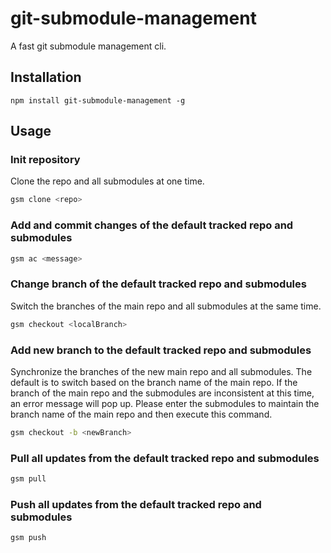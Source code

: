 # git-submodule-management

A fast git submodule management cli.

## Installation

```
npm install git-submodule-management -g
```

## Usage

### Init repository

Clone the repo and all submodules at one time.

```bash
gsm clone <repo>
```

### Add and commit changes of the default tracked repo and submodules

```bash
gsm ac <message>
```

### Change branch of the default tracked repo and submodules

Switch the branches of the main repo and all submodules at the same time.

```bash
gsm checkout <localBranch>
```

### Add new branch to the default tracked repo and submodules

Synchronize the branches of the new main repo and all submodules. The default is to switch based on the branch name of the main repo. If the branch of the main repo and the submodules are inconsistent at this time, an error message will pop up. Please enter the submodules to maintain the branch name of the main repo and then execute this command.

```bash
gsm checkout -b <newBranch>
```

### Pull all updates from the default tracked repo and submodules

```bash
gsm pull
```

### Push all updates from the default tracked repo and submodules

```bash
gsm push
```
